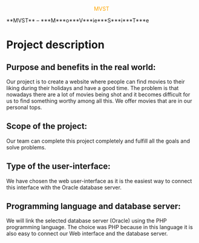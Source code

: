 <span style="color:orange;">
<p align="center"; >MVST</p>
</span>
   **MVST** – ***M***o***V***ie***S***i***T***e  

   
# **Project description** 

## **Purpose and benefits in the real world:**  
   Our project is to create a website where people can find movies to their liking during their holidays and have a good time. The problem is that nowadays there are a lot of movies being shot and it becomes difficult for us to find something worthy among all this. We offer movies that are in our personal tops.
## **Scope of the project:**  
   Our team can complete this project completely and fulfill all the goals and solve problems.
## **Type of the user-interface:**  
   We have chosen the web user-interface as it is the easiest way to connect this interface with the Oracle database server.
## **Programming language and database server:**  
   We will link the selected database server (Oracle) using the PHP programming language. The choice was PHP because in this language it is also easy to connect our Web interface and the database server.  
